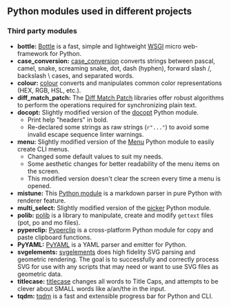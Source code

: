 
## Python modules used in different projects

### Third party modules

- **bottle:** [Bottle](https://github.com/bottlepy/bottle) is a fast, simple and lightweight [WSGI](https://wsgi.readthedocs.io/en/latest/) micro web-framework for Python.
- **case_conversion:** [case_conversion](https://github.com/AlejandroFrias/case-conversion) converts strings between pascal, camel, snake, screaming snake, dot, dash (hyphen), forward slash /, backslash \ cases, and separated words.
- **colour:** [colour](https://github.com/vaab/colour) converts and manipulates common color representations (HEX, RGB, HSL, etc.).
- **diff_match_patch:** The [Diff Match Patch](https://github.com/google/diff-match-patch) libraries offer robust algorithms to perform the operations required for synchronizing plain text.
- **docopt:** Slightly modified version of the [docopt](https://github.com/docopt/docopt) Python module.
    - Print help "headers" in bold.
    - Re-declared some strings as raw strings (``r"..."``) to avoid some invalid escape sequence linter warnings.
- **menu:** Slightly modified version of the [Menu](https://pypi.python.org/pypi/Menu) Python module to easily create CLI menus.
    - Changed some default values to suit my needs.
    - Some aesthetic changes for better readability of the menu items on the screen.
    - This modified version doesn't clear the screen every time a menu is opened.
- **mistune:** This [Python module](https://github.com/lepture/mistune) is a markdown parser in pure Python with renderer feature.
- **multi_select:** Slightly modified version of the [picker](https://github.com/MSchuwalow/picker) Python module.
- **polib:** [polib](https://bitbucket.org/izi/polib) is a library to manipulate, create and modify `gettext` files (pot, po and mo files).
- **pyperclip:** [Pyperclip](https://github.com/asweigart/pyperclip) is a cross-platform Python module for copy and paste clipboard functions.
- **PyYAML:** [PyYAML](https://github.com/yaml/pyyaml) is a YAML parser and emitter for Python.
- **svgelements:** [svgelements](https://github.com/meerk40t/svgelements) does high fidelity SVG parsing and geometric rendering. The goal is to successfully and correctly process SVG for use with any scripts that may need or want to use SVG files as geometric data.
- **titlecase:** [titlecase](https://github.com/ppannuto/python-titlecase) changes all words to Title Caps, and attempts to be clever about SMALL words like a/an/the in the input.
- **tqdm:** [tqdm](https://pypi.python.org/pypi/tqdm) is a fast and extensible progress bar for Python and CLI.
